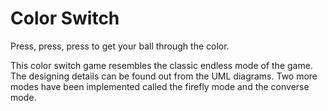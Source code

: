 # Color Switch

Press, press, press to get your ball through the color.

This color switch game resembles the classic endless mode of the game. The designing details can be found out from the UML diagrams.
Two more modes have been implemented called the firefly mode and the converse mode.
